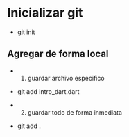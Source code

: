 # Inicializar git
- git init
## Agregar de forma local

- 1. guardar archivo especifico
- git add intro_dart.dart

- 2. guardar todo de forma inmediata
- git add .